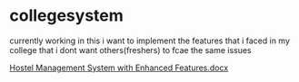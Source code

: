 # collegesystem
currently working
in this i want to implement the features that i faced in my college that i dont want others(freshers) to fcae the same issues

[Hostel Management System with Enhanced Features.docx](https://github.com/user-attachments/files/15653410/Hostel.Management.System.with.Enhanced.Features.docx)
